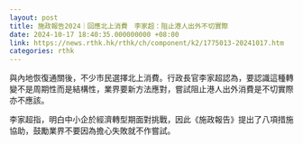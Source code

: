 ```yaml
---
layout: post
title: 施政報告2024｜回應北上消費　李家超：阻止港人出外不切實際
date: 2024-10-17 18:40:35.000000000 +08:00
link: https://news.rthk.hk/rthk/ch/component/k2/1775013-20241017.htm
categories: rthk
---
```


與內地恢復通關後，不少市民選擇北上消費。行政長官李家超認為，要認識這種轉變不是周期性而是結構性，業界要新方法應對，嘗試阻止港人出外消費是不切實際亦不應該。

李家超指，明白中小企於經濟轉型期面對挑戰，因此《施政報告》提出了八項措施協助，鼓勵業界不要因為擔心失敗就不作嘗試。
